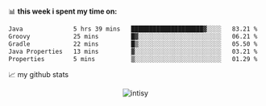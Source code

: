 📊 **this week i spent my time on:**
<!--START_SECTION:waka-->

```txt
Java              5 hrs 39 mins   ████████████████████▓░░░░   83.21 %
Groovy            25 mins         █▓░░░░░░░░░░░░░░░░░░░░░░░   06.21 %
Gradle            22 mins         █▒░░░░░░░░░░░░░░░░░░░░░░░   05.50 %
Java Properties   13 mins         ▓░░░░░░░░░░░░░░░░░░░░░░░░   03.21 %
Properties        5 mins          ▒░░░░░░░░░░░░░░░░░░░░░░░░   01.29 %
```

<!--END_SECTION:waka-->


📈 my github stats

<p align="center"> <img src="https://github-readme-stats.vercel.app/api?username=intisy&show_icons=true&theme=gotham" alt="intisy" />




